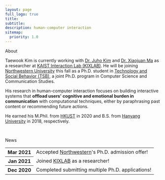 ```yaml
---
layout: page
full_logo: true
title: 
subtitle: 
description: human-computer interaction
sitemap:
  priority: 1.0
---
```

<p id="describe-text">About</p>
Taewook Kim is currently working with <a href="https://juhokim.com/index.html" target="_blank">Dr. Juho Kim</a> and <a href="https://www.cse.ust.hk/~mxj/" target="_blank">Dr. Xiaojuan Ma</a> as a researcher at <a href="https://www.kixlab.org/" target="_blank">KAIST Interaction Lab (KIXLAB)</a>. He will be joining <a href="https://northwestern.edu/" target="_blank">Northwestern University</a> this fall as a Ph.D. student in <a href="https://tsb.northwestern.edu/" target="_blank">Technology and Social Behavior (TSB)</a>, a joint Ph.D. program in Computer Science and Communication Studies.<br>

His research in human-computer interaction focuses on building interactive systems that <b>offload users' cognitive and emotional burden in communication</b> with computational techniques, either by paraphrasing past content or recommending future actions.<br>

He earned his M.Phil. from <a href="https://hkust.edu.hk/home" target="_blank">HKUST</a> in 2020 and B.S. from <a href="https://www.hanyang.ac.kr/web/eng" target="_blank">Hanyang University</a> in 2018, respectively.

<br>
<div class="news">
	<p id="describe-text">News</p>
	<div class="table-responsive">
		<table class="table table-sm table-borderless">
			<tbody>
			<tr>
				<th scope="row">Mar 2021</th>
				<td>Accepted <a href="https://northwestern.edu/" target="_blank">Northwestern</a>'s Ph.D. admission offer!</td>
			</tr>
			<tr>
				<th scope="row">Jan 2021</th>
				<td>Joined <a href="https://www.kixlab.org/" target="_blank">KIXLAB</a> as a researcher!</td>
			</tr>
			<tr>
				<th scope="row">Dec 2020</th>
				<td>Completed submitting multiple Ph.D. applications!</td>
			</tr>
			</tbody>
		</table>
	</div>
</div>
